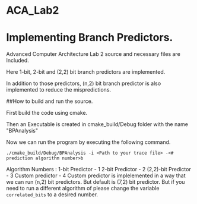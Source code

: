 # ACA_Lab2
# Implementing Branch Predictors.
Advanced Computer Architecture Lab 2 source and necessary files are Included.

Here 1-bit, 2-bit and (2,2) bit branch predictors are implemented.

In addition to those predictors, (n,2) bit branch predictor is also implemented to reduce the mispredictions.

##How to build and run the source.

First build the code using cmake.

Then an Executable is created in cmake_build/Debug folder with the name "BPAnalysis"

Now we can run the program by executing the following command.

```
./cmake_build/Debug/BPAnalysis -i <Path to your trace file> -<# prediction algorithm number>b
```
Algorithm Numbers :
    1-bit Predictor - 1
    2-bit Predictor - 2
    (2,2)-bit Predictor - 3
    Custom predictor - 4
        Custom predictor is implelemented in a way that we can run (n,2) bit predictors. But default is (7,2) bit predictor.
        But if you need to run a different algorithm of please change the variable ```correlated_bits``` to a desired number.
